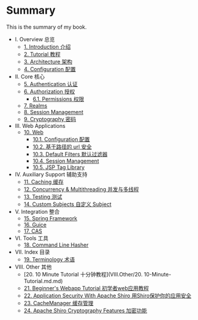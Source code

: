 # Summary

This is the summary of my book.

* I. Overview 总览
	* [1. Introduction 介绍](I.Overview/1-Introduction.md) 
	* [2. Tutorial 教程](I.Overview/2-Tutorial.md) 
	* [3. Architecture 架构](I.Overview/3-Architecture.md) 
	* [4. Configuration 配置](I.Overview/4-Configuration.md) 
* II. Core 核心
	* [5. Authentication 认证](II.Core/5-Authentication.md) 
	* [6. Authorization 授权](II.Core/6-Authorization.md) 
	 	* [6.1. Permissions 权限](II.Core/6.1-Permissions.md) 
	* [7. Realms](II.Core/7-Realms.md) 
	* [8. Session Management](II.Core/8-Session-Management.md) 
	* [9. Cryptography 密码](II.Core/9-Cryptography.md) 
* III. Web Applications
	* [10. Web](III.Web-Applications/10-Web.md) 
	   * [10.1. Configuration 配置](III.Web-Applications/10.1-Configuration.md) 
	   * [10.2. 基于路径的 url 安全](III.Web-Applications/10.2-urls-Path-based-security.md) 
	   * [10.3. Default Filters 默认过滤器](III.Web-Applications/10.3-Default-Filters.md) 
	   * [10.4. Session Management](III.Web-Applications/10.4-Session-Management.md) 
	   * [10.5. JSP Tag Library](III.Web-Applications/10.5-JSP-Tag-Library.md) 
* IV. Auxiliary Support 辅助支持
	* [11. Caching 缓存](IV.Auxiliary-Support/11-Caching.md) 
	* [12. Concurrency & Multithreading 并发与多线程](IV.Auxiliary-Support/12-Concurrency-Multithreading.md) 
	* [13. Testing 测试](IV.Auxiliary-Support/13-Testing.md) 
	* [14. Custom Subjects 自定义 Subject](IV.Auxiliary-Support/14-Custom-Subjects.md) 
* V. Integration 整合
	* [15. Spring Framework](V.Integration/15-Spring-Framework.md)
	* [16. Guice](V.Integration/16-Guice.md)
	* [17. CAS](V.Integration/17-CAS.md) 
* VI. Tools 工具
	* [18. Command Line Hasher](VI.Tools/18-Command-Line-Hasher.md) 
* VII. Index 目录
	* [19. Terminology 术语](VII.Index/19-Terminology.md) 
* VIII. Other 其他
	* [20. 10 Minute Tutorial 十分钟教程](VIII.Other/20. 10-Minute-Tutorial.md.md) 
	* [21. Beginner's Webapp Tutorial 初学者web应用教程](VIII.Other/21-Beginner-Webapp-Tutorial.md) 
	* [22. Application Security With Apache Shiro 用Shiro保护你的应用安全 ](VIII.Other/22-Application-Security-With-Apache-Shiro.md) 
	* [23. CacheManager 缓存管理](VIII.Other/23-CacheManager.md)
	* [24. Apache Shiro Cryptography Features 加密功能](VIII.Other/24-Apache-Shiro-Cryptography-Features.md)